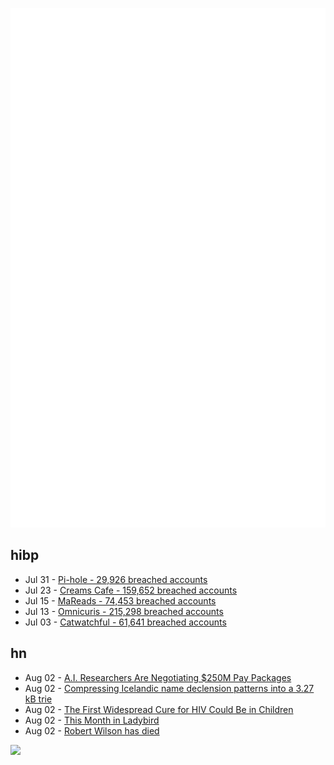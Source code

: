![Metrics](https://raw.githubusercontent.com/phixion/phixion/master/metrics.svg)

## hibp

<!--
for https://github.com/phixion/phixion/blob/main/.github/workflows/feeds.yml
-->
<!--START_SECTION:haveibeenpwnd-->
- Jul 31 - [Pi-hole - 29,926 breached accounts](https://haveibeenpwned.com/Breach/ThePi-Hole)
- Jul 23 - [Creams Cafe - 159,652 breached accounts](https://haveibeenpwned.com/Breach/CreamsCafe)
- Jul 15 - [MaReads - 74,453 breached accounts](https://haveibeenpwned.com/Breach/MaReads)
- Jul 13 - [Omnicuris - 215,298 breached accounts](https://haveibeenpwned.com/Breach/Omnicuris)
- Jul 03 - [Catwatchful - 61,641 breached accounts](https://haveibeenpwned.com/Breach/Catwatchful)
<!--END_SECTION:haveibeenpwnd-->

## hn

<!--
for https://github.com/phixion/phixion/blob/main/.github/workflows/feeds.yml
-->
<!--START_SECTION:hn-->
- Aug 02 - [A.I. Researchers Are Negotiating $250M Pay Packages](https://www.google.com/url?sa=t&source=web&rct=j&opi=89978449&url=https://www.nytimes.com/2025/07/31/technology/ai-researchers-nba-stars.html&ved=2ahUKEwid9PrYg-yOAxW6i68BHZ5DJDUQxfQBKAB6BAgIEAE&usg=AOvVaw3TIWf02i_O62uVAXT2FTEp)
- Aug 02 - [Compressing Icelandic name declension patterns into a 3.27 kB trie](https://alexharri.com/blog/icelandic-name-declension-trie)
- Aug 02 - [The First Widespread Cure for HIV Could Be in Children](https://www.wired.com/story/the-first-widespread-cure-for-hiv-could-be-in-children/)
- Aug 02 - [This Month in Ladybird](https://ladybird.org/newsletter/2025-07-31/)
- Aug 02 - [Robert Wilson has died](https://www.theartnewspaper.com/2025/08/01/robert-wilson-playwright-director-artist-obituary)
<!--END_SECTION:hn-->

<!--
for https://yhype.me
-->
![](https://hit.yhype.me/github/profile?user_id=13013670)
